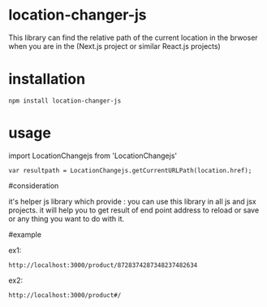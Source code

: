 # location-changer-js
This library can find the relative path of the current location in the brwoser when you are in the (Next.js project or similar React.js projects)




# installation
    npm install location-changer-js



# usage
import LocationChangejs from 'LocationChangejs'


    var resultpath = LocationChangejs.getCurrentURLPath(location.href);



#consideration

it's helper js library which provide :
  you can use this library in all js and jsx projects.
  it will help you to get result of end point address to reload or save or any thing you want to do with it.
  
  
  
  
  
#example


  ex1:   

    http://localhost:3000/product/8728374287348237482634
    
    
    
  
    
  ex2:   

    http://localhost:3000/product#/
    
    
